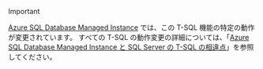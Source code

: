 > [!IMPORTANT]  
> [Azure SQL Database Managed Instance](https://docs.microsoft.com/azure/sql-database/sql-database-managed-instance) では、この T-SQL 機能の特定の動作が変更されています。 すべての T-SQL の動作変更の詳細については、「[Azure SQL Database Managed Instance と SQL Server の T-SQL の相違点](https://docs.microsoft.com/azure/sql-database/sql-database-managed-instance-transact-sql-information)」を参照してください。
